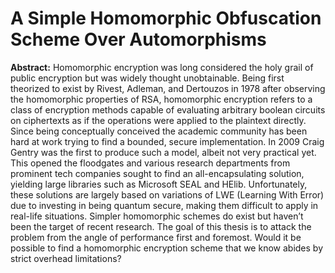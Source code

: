 # A Simple Homomorphic Obfuscation Scheme Over Automorphisms

**Abstract:** Homomorphic encryption was long considered the holy grail of public encryption but was widely thought unobtainable. Being first theorized to exist by Rivest, Adleman, and Dertouzos in 1978 after observing the homomorphic properties of RSA, homomorphic encryption refers to a class of encryption methods capable of evaluating arbitrary boolean circuits on ciphertexts as if the operations were applied to the plaintext directly. Since being conceptually conceived the academic community has been hard at work trying to find a bounded, secure implementation. In 2009 Craig Gentry was the first to produce such a model, albeit not very practical yet. This opened the floodgates and various research departments from prominent tech companies sought to find an all-encapsulating solution, yielding large libraries such as Microsoft SEAL and HElib. Unfortunately, these solutions are largely based on variations of LWE (Learning With Error) due to investing in being quantum secure, making them difficult to apply in real-life situations. Simpler homomorphic schemes do exist but haven’t been the target of recent research. The goal of this thesis is to attack the problem from the angle of performance first and foremost. Would it be possible to find a homomorphic encryption scheme that we know abides by strict overhead limitations?